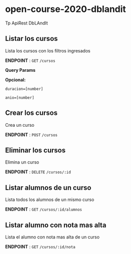 # open-course-2020-dblandit
Tp ApiRest DbLAndIt

## Listar los cursos

Lista los cursos con los filtros ingresados

**ENDPOINT** : `GET` `/cursos`

**Query Params**


**Opcional:**

`duracion=[number]`

`anio=[number]`


## Crear los cursos

Crea un curso

**ENDPOINT** : `POST` `/cursos`


## Eliminar los cursos

Elimina un curso

**ENDPOINT** : `DELETE` `/cursos/:id`

## Listar alumnos de un curso

Lista todos los alumnos de un mismo curso

**ENDPOINT** : `GET` `/cursos/:id/alumnos`

## Listar alumno con nota mas alta

Lista el alumno con nota mas alta de un curso

**ENDPOINT** : `GET` `/cursos/:id/nota`

